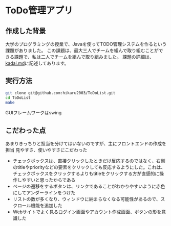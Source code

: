 # ToDo管理アプリ

## 作成した背景

大学のプログラミングの授業で、Javaを使ってTODO管理システムを作るという課題がありました。
この課題は、最大三人でチームを組んで取り組むことができる課題で、私は二人でチームを組んで取り組みました。
課題の詳細は、[kadai.md](https://github.com/hikaru2003/ToDoList/blob/main/kadai.md)に記述してあります。

## 実行方法
```sh
git clone git@github.com:hikaru2003/ToDoList.git
cd ToDoList
make
```
GUIフレームワークはswing

## こだわった点

あまりきっちりと担当を分けてはいないのですが、主にフロントエンドの作成を担当
見やすさ、使いやすさにこだわった
* チェックボックスは、直接クリックしたときだけ反応するのではなく、右側のtitleやpriorityなどの要素をクリックしても反応するようにした。これは、チェックボックスをクリックするよりもtitleをクリックする方が直感的に操作しやすいと思ったからである
* ページの遷移をするボタンは、リンクであることがわかりやすいように赤色にしてアンダーラインをつけた
* リストの数が多くなり、ウィンドウに納まらなくなる可能性があるので、スクロール機能を追加した
* Webサイトでよく見るログイン画面やアカウント作成画面、ボタンの形を意識した
